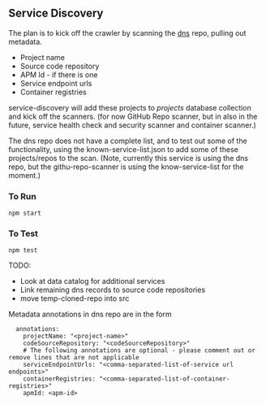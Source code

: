 ## Service Discovery
The plan is to kick off the crawler by scanning the [dns](https://github.com/PHACDataHub/dns) repo, pulling out metadata. 
* Project name
* Source code repository
* APM Id - if there is one
* Service endpoint urls
* Container registries

service-discovery will add these projects to *projects* database collection and kick off the scanners. (for now GitHub Repo scanner, but in also in the future, service health check and security scanner and container scanner.)

The dns repo does not have a complete list, and to test out some of the functionality, using the known-service-list.json to add some of these projects/repos to the scan.  (Note, currently this service is using the dns repo, but the githu-repo-scanner is using the know-service-list for the moment.)
### To Run
```
npm start
```
### To Test
```
npm test
```
TODO:
* Look at data catalog for additional services
* Link remaining dns records to source code repositories 
* move temp-cloned-repo into src

Metadata annotations in dns repo are in the form 

```
  annotations:
    projectName: "<project-name>"
    codeSourceRepository: "<codeSourceRepository>"
    # The following annotations are optional - please comment out or remove lines that are not applicable 
    serviceEndpointUrls: "<comma-separated-list-of-service url endpoints>"
    containerRegistries: "<comma-separated-list-of-container-registries>"
    apmId: <apm-id>
```